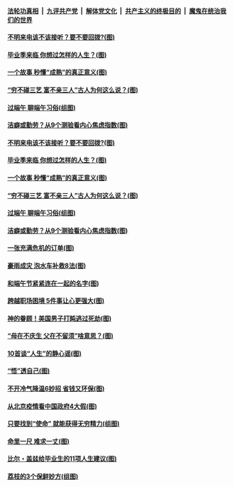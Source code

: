

####  [法轮功真相](../../../../basic/blob/master/README.md?t=06261202) &nbsp;|&nbsp; [九评共产党](../../../../9ping.md/blob/master/README.md?t=06261202) &nbsp;|&nbsp; [解体党文化](../../../../jtdwh.md/blob/master/README.md?t=06261202)  &nbsp;|&nbsp; [共产主义的终极目的](../../../../gczydzjmd.md/blob/master/README.md?t=06261202) &nbsp;|&nbsp; [魔鬼在统治我们的世界](../../../../mgztzwmdsj.md/blob/master/README.md?t=06261202) 

#### [不明来电该不该接听？要不要回拨?(图)](../pages/p8/936929.md?t=06261202) 

#### [毕业季来临 你想过怎样的人生？(图)](../pages/p8/937661.md?t=06261202) 

#### [一个故事 秒懂“成熟”的真正意义(图)](../pages/p8/936405.md?t=06261202) 

#### [“穷不碰三艺 富不亲三人”古人为何这么说？(图)](../pages/p8/937602.md?t=06261202) 

#### [过端午 聊端午习俗(组图)](../pages/p8/937246.md?t=06261202) 

#### [洁癖或勤劳？从9个测验看内心焦虑指数(图)](../pages/p8/937558.md?t=06261202) 

#### [不明来电该不该接听？要不要回拨?(图)](../pages/p8/936929.md?t=06261202) 

#### [毕业季来临 你想过怎样的人生？(图)](../pages/p8/937661.md?t=06261202) 

#### [一个故事 秒懂“成熟”的真正意义(图)](../pages/p8/936405.md?t=06261202) 

#### [“穷不碰三艺 富不亲三人”古人为何这么说？(图)](../pages/p8/937602.md?t=06261202) 

#### [过端午 聊端午习俗(组图)](../pages/p8/937246.md?t=06261202) 

#### [洁癖或勤劳？从9个测验看内心焦虑指数(图)](../pages/p8/937558.md?t=06261202) 

#### [一张充满危机的订单(图)](../pages/p8/936981.md?t=06261202) 

#### [豪雨成灾 泡水车补救8法(图)](../pages/p8/937526.md?t=06261202) 

#### [和端午节紧紧连在一起的名字(图)](../pages/p8/937448.md?t=06261202) 

#### [跨越职场困境 5件事让心更强大(图)](../pages/p8/937375.md?t=06261202) 

#### [神的眷顾！美国男子打盹逃过死劫(图)](../pages/p8/936985.md?t=06261202) 

#### [“母在不庆生 父在不留须”啥意思？(图)](../pages/p8/937234.md?t=06261202) 

#### [10首谈“人生”的静心谣(图)](../pages/p8/936965.md?t=06261202) 

#### [“悟”透自己(图)](../pages/p8/936972.md?t=06261202) 

#### [不开冷气降温6妙招 省钱又环保(图)](../pages/p8/937329.md?t=06261202) 

#### [从北京疫情看中国政府4大假(图)](../pages/p8/937196.md?t=06261202) 

#### [只要找到“使命” 就能获得无穷精力(组图)](../pages/p8/937159.md?t=06261202) 

#### [命里一尺 难求一丈(图)](../pages/p8/936782.md?t=06261202) 

#### [比尔・盖兹给毕业生的11项人生建议(图)](../pages/p8/936231.md?t=06261202) 

#### [荔枝的3个保鲜妙方(组图)](../pages/p8/936950.md?t=06261202) 


